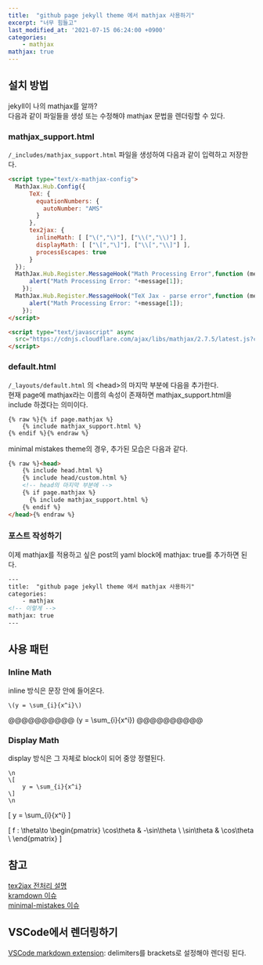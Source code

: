 ```yaml
---
title:  "github page jekyll theme 에서 mathjax 사용하기"
excerpt: "너무 힘들고"
last_modified_at: '2021-07-15 06:24:00 +0900'
categories:
    - mathjax
mathjax: true
---
```

## 설치 방법
jekyll이 나의 mathjax를 알까?\
다음과 같이 파일들을 생성 또는 수정해야 mathjax 문법을 렌더링할 수 있다.

### mathjax_support.html
```/_includes/mathjax_support.html``` 파일을 생성하여 다음과 같이 입력하고 저장한다.
```html
<script type="text/x-mathjax-config">
  MathJax.Hub.Config({
      TeX: {
        equationNumbers: {
          autoNumber: "AMS"
        }
      },
      tex2jax: {
        inlineMath: [ ["\(","\)"], ["\\(","\\)"] ],
        displayMath: [ ["\[","\]"], ["\\[","\\]"] ],
        processEscapes: true
      }
  });
  MathJax.Hub.Register.MessageHook("Math Processing Error",function (message) {
      alert("Math Processing Error: "+message[1]);
    });
  MathJax.Hub.Register.MessageHook("TeX Jax - parse error",function (message) {
      alert("Math Processing Error: "+message[1]);
    });
</script>

<script type="text/javascript" async
  src="https://cdnjs.cloudflare.com/ajax/libs/mathjax/2.7.5/latest.js?config=TeX-MML-AM_CHTML">
</script>
```

### default.html
```/_layouts/default.html``` 의 \<head\>의 마지막 부분에 다음을 추가한다.\
현재 page에 mathjax라는 이름의 속성이 존재하면 mathjax_support.html을 include 하겠다는 의미이다.
```
{% raw %}{% if page.mathjax %}
    {% include mathjax_support.html %}
{% endif %}{% endraw %}
```
minimal mistakes theme의 경우, 추가된 모습은 다음과 같다.
```html
{% raw %}<head>
    {% include head.html %}
    {% include head/custom.html %}
    <!-- head의 마지막 부분에 -->
    {% if page.mathjax %}
      {% include mathjax_support.html %}
    {% endif %}
</head>{% endraw %}
```

### 포스트 작성하기
이제 mathjax를 적용하고 싶은 post의 yaml block에 mathjax: true를 추가하면 된다.
```html
---
title:  "github page jekyll theme 에서 mathjax 사용하기"
categories:
    - mathjax
<!-- 이렇게 -->
mathjax: true
---
```

## 사용 패턴

### Inline Math
inline 방식은 문장 안에 들어온다. 
```
\(y = \sum_{i}{x^i}\)
```
@@@@@@@@@@ \(y = \sum_{i}{x^i}\) @@@@@@@@@@

### Display Math
display 방식은 그 자체로 block이 되어 중앙 정렬된다.
```
\n
\[
    y = \sum_{i}{x^i}
\]
\n
```

\[
    y = \sum_{i}{x^i}
\]

\[
    f : \theta\to 
    \begin{pmatrix}
    \cos\theta & -\sin\theta \\
    \sin\theta & \cos\theta \\
    \end{pmatrix}
\]

## 참고
[tex2jax 전처리 설명](https://docs.mathjax.org/en/v2.7-latest/options/preprocessors/tex2jax.html)\
[kramdown 이슈](https://github.com/gettalong/kramdown/issues/672)\
[minimal-mistakes 이슈](https://www.janmeppe.com/blog/How-to-add-mathjax-to-minimal-mistakes/)

## VSCode에서 렌더링하기
[VSCode markdown extension](https://marketplace.visualstudio.com/items?itemName=goessner.mdmath): delimiters를 brackets로 설정해야 렌더링 된다.



